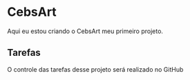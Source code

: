# CebsArt
Aqui eu estou criando o CebsArt meu primeiro projeto.


## Tarefas

O controle das tarefas desse projeto será realizado no GitHub